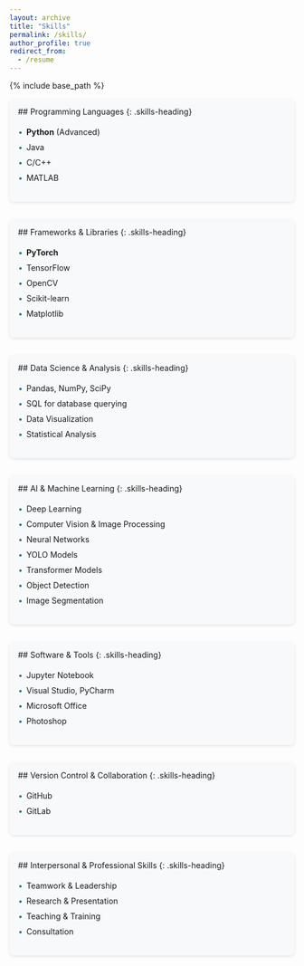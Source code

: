 ```yaml
---
layout: archive
title: "Skills"
permalink: /skills/
author_profile: true
redirect_from:
  - /resume
---
```


{% include base_path %}

<div markdown="1" class="skills-section">
## Programming Languages
{: .skills-heading}

* **Python** (Advanced)
* Java
* C/C++
* MATLAB
</div>

<div markdown="1" class="skills-section">
## Frameworks & Libraries
{: .skills-heading}

* **PyTorch**
* TensorFlow
* OpenCV
* Scikit-learn
* Matplotlib
</div>

<div markdown="1" class="skills-section">
## Data Science & Analysis
{: .skills-heading}

* Pandas, NumPy, SciPy
* SQL for database querying
* Data Visualization
* Statistical Analysis
</div>

<div markdown="1" class="skills-section">
## AI & Machine Learning 
{: .skills-heading}

* Deep Learning
* Computer Vision & Image Processing
* Neural Networks
* YOLO Models
* Transformer Models
* Object Detection
* Image Segmentation
</div>


<div markdown="1" class="skills-section">
## Software & Tools
{: .skills-heading}

* Jupyter Notebook
* Visual Studio, PyCharm
* Microsoft Office
* Photoshop
</div>

<div markdown="1" class="skills-section">
## Version Control & Collaboration
{: .skills-heading}

* GitHub
* GitLab
</div>

<div markdown="1" class="skills-section">
## Interpersonal & Professional Skills
{: .skills-heading}

* Teamwork & Leadership
* Research & Presentation
* Teaching & Training
* Consultation
</div>

<style>
.skills-section {
  margin-bottom: 30px;
  padding: 15px;
  background-color: #f8f9fa;
  border-radius: 8px;
  box-shadow: 0 2px 5px rgba(0,0,0,0.1);
}

.skills-heading {
  color: rgb(32, 113, 135);
  border-bottom: 2px solid rgb(32, 113, 135);
  padding-bottom: 10px;
  margin-top: 0;
}

.skills-section ul {
  list-style-type: none;
  padding-left: 15px;
}

.skills-section li {
  padding: 5px 0;
  position: relative;
}

.skills-section li:before {
  content: "•";
  color: rgb(32, 113, 135);
  font-weight: bold;
  display: inline-block;
  width: 1em;
  margin-left: -1em;
}
</style>
